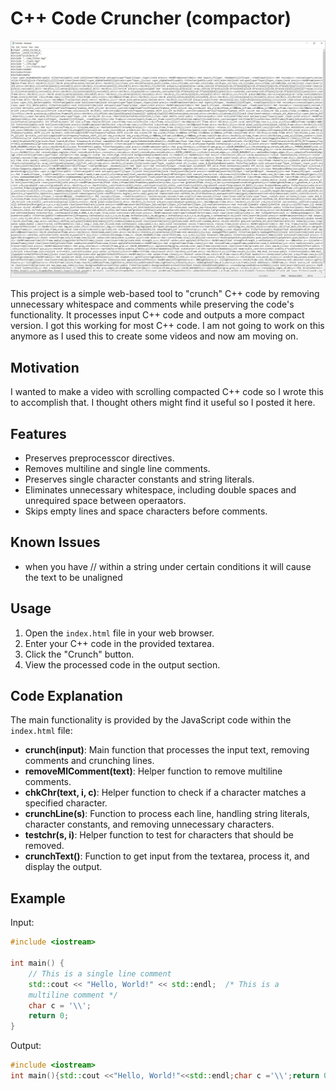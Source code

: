 # C++ Code Cruncher (compactor)

![screenshot2](https://github.com/lostjared/Code.Crunch.JavaScript/blob/main/crunch.jpg)

This project is a simple web-based tool to "crunch" C++ code by removing 
unnecessary whitespace and comments while preserving the code's 
functionality. It processes input C++ code and outputs a more compact 
version. I got this working for most C++ code. I am not going to work on this anymore
as I used this to create some videos and now am moving on.

## Motivation
I wanted to make a video with scrolling compacted C++ code so I wrote this to accomplish that.
I thought others might find it useful so I posted it here.

## Features
- Preserves preprocesscor directives.
- Removes multiline and single line comments.
- Preserves single character constants and string literals.
- Eliminates unnecessary whitespace, including double spaces and unrequired space between operaators.
- Skips empty lines and space characters before comments.

## Known Issues
- when you have // within a string under certain conditions it will cause the text to be unaligned


## Usage

1. Open the `index.html` file in your web browser.
2. Enter your C++ code in the provided textarea.
3. Click the "Crunch" button.
4. View the processed code in the output section.

## Code Explanation

The main functionality is provided by the JavaScript code within the 
`index.html` file:

- **crunch(input)**: Main function that processes the input text, removing 
comments and crunching lines.
- **removeMlComment(text)**: Helper function to remove multiline comments.
- **chkChr(text, i, c)**: Helper function to check if a character matches 
a specified character.
- **crunchLine(s)**: Function to process each line, handling string 
literals, character constants, and removing unnecessary characters.
- **testchr(s, i)**: Helper function to test for characters that should be 
removed.
- **crunchText()**: Function to get input from the textarea, process it, 
and display the output.

## Example

Input:
```cpp
#include <iostream>

int main() {
    // This is a single line comment
    std::cout << "Hello, World!" << std::endl;  /* This is a
    multiline comment */
    char c = '\\';
    return 0;
}
```

Output:
```cpp
#include <iostream>
int main(){std::cout <<"Hello, World!"<<std::endl;char c ='\\';return 0;}
```


